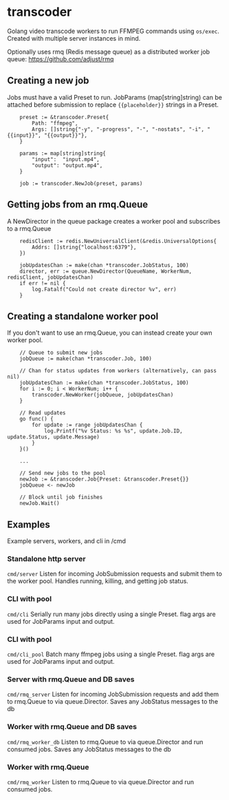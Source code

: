 # transcoder
Golang video transcode workers to run FFMPEG commands using `os/exec`. Created with multiple server instances in mind.

Optionally uses rmq (Redis message queue) as a distributed worker job queue:
https://github.com/adjust/rmq

## Creating a new job
Jobs must have a valid Preset to run. JobParams (map[string]string) can be attached before submission to replace `{{placeholder}}` strings in a Preset.
```
	preset := &transcoder.Preset{
		Path: "ffmpeg",
		Args: []string{"-y", "-progress", "-", "-nostats", "-i", "{{input}}", "{{output}}"},
	}

	params := map[string]string{
		"input":  "input.mp4",
		"output": "output.mp4",
	}

	job := transcoder.NewJob(preset, params)
```

## Getting jobs from an rmq.Queue
A NewDirector in the queue package creates a worker pool and subscribes to a rmq.Queue
```
	redisClient := redis.NewUniversalClient(&redis.UniversalOptions{
		Addrs: []string{"localhost:6379"},
	})

	jobUpdatesChan := make(chan *transcoder.JobStatus, 100)
	director, err := queue.NewDirector(QueueName, WorkerNum, redisClient, jobUpdatesChan)
	if err != nil {
		log.Fatalf("Could not create director %v", err)
	}
```

## Creating a standalone worker pool
If you don't want to use an rmq.Queue, you can instead create your own worker pool.
```
    // Queue to submit new jobs
	jobQueue := make(chan *transcoder.Job, 100)

	// Chan for status updates from workers (alternatively, can pass nil)
	jobUpdatesChan := make(chan *transcoder.JobStatus, 100)
	for i := 0; i < WorkerNum; i++ {
		transcoder.NewWorker(jobQueue, jobUpdatesChan)
	}

	// Read updates
	go func() {
		for update := range jobUpdatesChan {
			log.Printf("%v Status: %s %s", update.Job.ID, update.Status, update.Message)
		}
	}()

    ...

	// Send new jobs to the pool
	newJob := &transcoder.Job{Preset: &transcoder.Preset{}}
	jobQueue <- newJob

	// Block until job finishes
	newJob.Wait()

```


## Examples
Example servers, workers, and cli in /cmd
### Standalone http server
`cmd/server` Listen for incoming JobSubmission requests and submit them to the worker pool. Handles running, killing, and getting job status.
### CLI with pool
`cmd/cli` Serially run many jobs directly using a single Preset. flag args are used for JobParams input and output.
### CLI with pool
`cmd/cli_pool` Batch many ffmpeg jobs using a single Preset. flag args are used for JobParams input and output.
### Server with rmq.Queue and DB saves
`cmd/rmq_server` Listen for incoming JobSubmission requests and add them to rmq.Queue to via queue.Director. Saves any JobStatus messages to the db
### Worker with rmq.Queue and DB saves
`cmd/rmq_worker_db` Listen to rmq.Queue to via queue.Director and run consumed jobs. Saves any JobStatus messages to the db
### Worker with rmq.Queue
`cmd/rmq_worker` Listen to rmq.Queue to via queue.Director and run consumed jobs.
